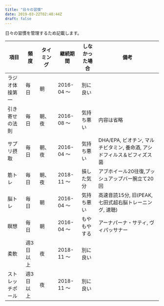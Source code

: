 ```yaml
---
title: "日々の習慣"
date: 2019-03-22T02:48:44Z
draft: false
---
```


日々の習慣を管理するため記載します。

 項目 | 頻度 | タイミング | 継続期間 | しなかった場合 | 備考
---------------|----------|---------|----------|---------|---------
 ラジオ体操第一 | 毎日 | 朝 | 2016-04 〜 | 別に良い |
 引き寄せの法則 | 毎日 | 朝、夜 | 2016-08 〜 | 気持ち悪い | 内容は省略
 サプリ摂取 | 毎日 | 朝、夜 | 2016-04 〜 | 気持ち悪い | DHA/EPA, ビオチン, マルチビタミン, 養命酒, アシドフィルス＆ビフィズス菌
 筋トレ | 毎日 | 朝、夜 | 2018-11 〜 | 損した気分 | アブホイール20往復,プッシュアップバー腕立て20回
 脳トレ | 毎日 | 朝 | 2016-04 〜 | 気持ち悪い | 高速音読15分, 旧(PEAK, 七田式超右脳トレーニング, 速聴)
 瞑想 | 毎日 | 朝 | 2016-04 〜 | もやもやする | アーナパーナ・サティ, ヴィパッサナー
 柔軟 | 週3日以上 | 夜 | 2018-11 〜 | 別に良い |
 ストレッチポール | 週3日以上 | 夜 | 2018-11 〜 | 別に良い |

